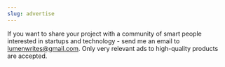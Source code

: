 ```yaml
---
slug: advertise
---
```

If you want to share your project with a community of smart people interested in startups and technology - send me an email to [lumenwrites@gmail.com](mailto:lumenwrites@gmail.com). Only very relevant ads to high-quality products are accepted.